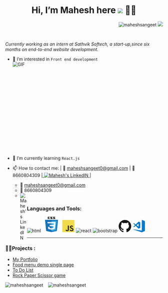  <h1 align="center">
   Hi, I’m Mahesh here <img src="https://media.giphy.com/media/hvRJCLFzcasrR4ia7z/giphy.gif" width="25px" /> 👨‍🎓
 </h1> 
 
 <p align="right"> 
   <img src="https://komarev.com/ghpvc/?username=maheshsangeet&label=Profile%20views&color=129e00&style=plastic" alt="maheshsangeet" /> 
   <img src="https://visitor-badge.glitch.me/badge?page_id=maheshsangeet.maheshsangeet" />
 </p>
 <br>
 
 *Currently working as an intern at Sathvik Softech, a start-up,since six months on end-to-end website development.*
 
- 👀 I’m interested in `Front end development` <img align="right" alt="GIF" src="https://github.com/abhisheknaiidu/abhisheknaiidu/blob/master/code.gif?raw=true"  width="500"              height="300" />
- 🌱 I’m currently learning `React.js` 
- 📫 How to contact me: | :e-mail:	maheshsangeet0@gmail.com | :iphone: 8660804309 |<a href="https://www.linkedin.com/in/mahesh-sangeet/">
        <img  alt="Mahesh's LinkedIN" height="18px" src="https://raw.githubusercontent.com/peterthehan/peterthehan/master/assets/linkedin.svg" />
     </a> |


   - :e-mail:	maheshsangeet0@gmail.com 
   - :iphone: 8660804309 
   - <a href="https://www.linkedin.com/in/mahesh-sangeet/">
        <img align="left" alt="Mahesh's LinkedIN" width="22px" src="https://raw.githubusercontent.com/peterthehan/peterthehan/master/assets/linkedin.svg" />
     </a>
<!--    - <p align="left"> <img src="https://komarev.com/ghpvc/?username=maheshsangeet&label=Profile%20views&color=129e00&style=plastic" alt="maheshsangeet" /> </p> -->



### Languages and Tools:

<p align="left"> 
 <img src="https://www.vectorlogo.zone/logos/w3_html5/w3_html5-icon.svg" alt="html" width="40" height="40"/>
 <img src="https://raw.githubusercontent.com/devicons/devicon/master/icons/css3/css3-original-wordmark.svg" alt="css3" width="60" height="50"/>
 <img src="https://raw.githubusercontent.com/devicons/devicon/master/icons/javascript/javascript-original.svg" alt="javascript" width="40" height="40"/>
 <img src="https://www.vectorlogo.zone/logos/reactjs/reactjs-icon.svg" alt="react" width="40" height="40"/>
 <img src="https://www.vectorlogo.zone/logos/getbootstrap/getbootstrap-icon.svg" alt="bootstrap" width="40" height="40"/>
 <img src="https://raw.githubusercontent.com/github/explore/78df643247d429f6cc873026c0622819ad797942/topics/github/github.png" alt="GitHub" width="40" height="40"/>
 <img src="https://raw.githubusercontent.com/github/explore/80688e429a7d4ef2fca1e82350fe8e3517d3494d/topics/visual-studio-code/visual-studio-code.png"  alt="Visual Studio Code"   width="40" height="40"/>
</p>
 

---
### 👨‍💻Projects :

- [My Portfolio](https://ljbm9.csb.app/ "Portfolio")   
- [Food menu demo single page]( https://maheshsangeet.github.io/responsive-single-page// "Food menu") 
- [To Do List]( https://maheshsangeet.github.io/To_Do_List// "To Do List") 
- [Rock Paper Scissor game]( https://maheshsangeet.github.io/Rock_Paper_Scissor_game// "Rock Paper Scissor game") 


<p align="left"> 
 <img src="https://github-readme-stats.vercel.app/api?username=maheshsangeet&show_icons=true&theme=gotham" alt="maheshsangeet" />
 &nbsp;&nbsp;
 <img src="https://github-readme-stats.vercel.app/api/top-langs/?username=maheshsangeet&theme=gotham" alt="maheshsangeet" />
</p>
 
 
 
<!-- ![GitHub stats](https://github-readme-stats.vercel.app/api?username=maheshsangeet&show_icons=true&theme=tokyonight)  
![Top Langs](https://github-readme-stats.vercel.app/api/top-langs/?username=maheshsangeet&theme=tokyonight)
 
![LCO Mascot](https://learncodeonline.in/mascot.png "LCO") -->
